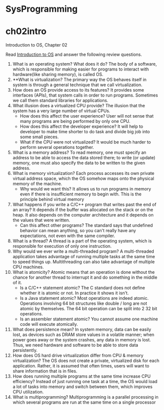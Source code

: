 # SysProgramming
# ch02intro
Introduction to OS, Chapter 02

Read [Introduction to OS](http://pages.cs.wisc.edu/~remzi/OSTEP/intro.pdf) and answer the following review questions.

1. What is an operating system? What does it do? 
The body of a software, which is responsible for making easier for programs to interact with hardware(like sharing memory), is called OS.
2. **What is virtualization? 
The primary way the OS behaves itself in system is through a general technique that we call virtualization.
3. How does an OS provide access to its features?
It provides some interfaces (APIs), that system calls in order to run programs. Sometimes we call them standard libraries for applications.
4. What illusion does a virtualized CPU provide? The illusion that the system has a very large number of virtual CPUs.  
    - How does this affect the user experience?  User will not sense that many programs are being performed by only one CPU.
    - How does this affect the developer experience?  It will help to developer to make time shorter to do task and divide big job into some small pieces.
    - What if the CPU were not virtualized? It would be much harder to perform several operations together. 
5. What is a memory address? To read memory, one must specify an address to be able to access
the data stored there; to write (or update) memory, one must also specify
the data to be written to the given address.
6. What is memory virtualization? Each process accesses its own private virtual address space, which the OS somehow maps onto the physical memory of the machine.
    - Why would we want this? It allows us to run programs in memory even if there is insufficient memory to begin with. This is the principle behind virtual memory  
8. What happens if you write a C/C++ program that writes past the end of an array?  It depends if the buffer was allocated on the stack or on the heap. It also depends on the computer architecture and it depends on the values that were written.
      - Can this affect other programs? The standard says that undefined behavior can mean anything, so you can't really have any expectations, not even with the same compiler. 
9. What is a thread? A thread is a part of the operating system, which is responsible for execution of only one instruction.
10. Why would we ever write a multi-threaded program? A multi-threaded application takes advantage of running multiple tasks at the same time to speed things up. Multithreading can also take advantage of multiple CPU machines.
11. What is atomicity? Atomic means that an operation is done without the chance for another thread to interrupt it and do something in the middle of it.
    - Is a C/C++ statement atomic? The C standard does not define whether it is atomic or not. In practice it shows it isn't.
    - Is a Java statement atomic? Most operations are indeed atomic. Operations involving 64 bit structures like double / long are not atomic by themselves. The 64 bit operation can be split into 2 32 bit operations.
    - Is an assembler statement atomic? You cannot assume one machine code will execute atomically. 
13. What does persistence mean? In system memory, data can be easily lost, as devices such as DRAM store values in a volatile manner; when power goes away or the system crashes, any data in memory is lost. Thus, we need hardware and software to be able to store data persistently.
14. How does OS hard drive virtualization differ from CPU & memory virtualization? The OS does not create a private, virtualized disk for each application. Rather, it is assumed that often times, users will want to share information that is in files. 
15. How does running multiple programs at the same time increase CPU efficiency? 
Instead of just running one task at a time, the OS would load a lot of tasks into memory and switch between them, which improves CPU utilization. 
16. What is multiprogramming? Multiprogramming is a parallel processing in which several programs are run at the same time on a single processor
